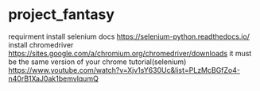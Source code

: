 # project_fantasy
requirment 
  install selenium
     docs  https://selenium-python.readthedocs.io/
  install chromedriver
      https://sites.google.com/a/chromium.org/chromedriver/downloads
      it must be the same version of your chrome
tutorial(selenium)
    https://www.youtube.com/watch?v=Xjv1sY630Uc&list=PLzMcBGfZo4-n40rB1XaJ0ak1bemvlqumQ 
